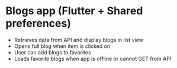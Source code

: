 # Blogs app (Flutter + Shared preferences)
- Retrieves data from API and display blogs in list view
- Opens full blog when item is clicked on
- User can add blogs to favorites
- Loads favorite blogs when app is offline or cannot GET from API
